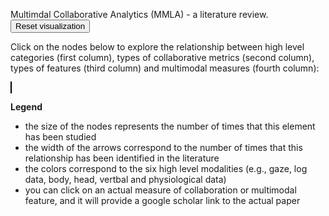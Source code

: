 Multimdal Collaborative Analytics (MMLA) - a literature review. 
<button onClick="window.location.reload();">Reset visualization</button>

Click on the nodes below to explore the relationship between high level categories (first column), types of collaborative metrics (second column), types of features (third column) and multimodal measures (fourth column): 

<object type="image/svg+xml" data="graphviz/legend.svg" style="border:1px solid black;"></object>
<object type="image/svg+xml" data="graphviz/index.svg"></object>

**Legend**
- the size of the nodes represents the number of times that this element has been studied
- the width of the arrows correspond to the number of times that this relationship has been identified in the literature
- the colors correspond to the six high level modalities (e.g., gaze, log data, body, head, vertbal and physiological data)
- you can click on an actual measure of collaboration or multimodal feature, and it will provide a google scholar link to the actual paper
